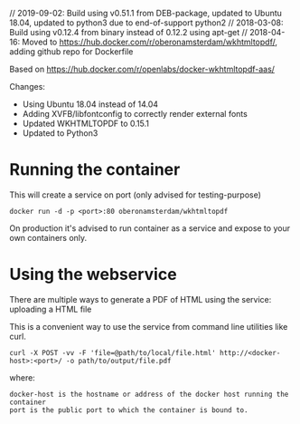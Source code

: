 // 2019-09-02: Build using v0.51.1 from DEB-package, updated to Ubuntu 18.04, updated to python3 due to end-of-support python2
// 2018-03-08: Build using v0.12.4 from binary instead of 0.12.2 using apt-get
// 2018-04-16: Moved to https://hub.docker.com/r/oberonamsterdam/wkhtmltopdf/, adding github repo for Dockerfile

Based on https://hub.docker.com/r/openlabs/docker-wkhtmltopdf-aas/

Changes:

* Using Ubuntu 18.04 instead of 14.04
* Adding XVFB/libfontconfig to correctly render external fonts
* Updated WKHTMLTOPDF to 0.15.1
* Updated to Python3

# Running the container
This will create a service on port <port> (only advised for testing-purpose)

`docker run -d -p <port>:80 oberonamsterdam/wkhtmltopdf`

On production it's advised to run container as a service and expose to your own containers only.

# Using the webservice

There are multiple ways to generate a PDF of HTML using the
service: uploading a HTML file

This is a convenient way to use the service from command line
utilities like curl.

`curl -X POST -vv -F 'file=@path/to/local/file.html' http://<docker-host>:<port>/ -o path/to/output/file.pdf`

where:

    docker-host is the hostname or address of the docker host running the container
    port is the public port to which the container is bound to.